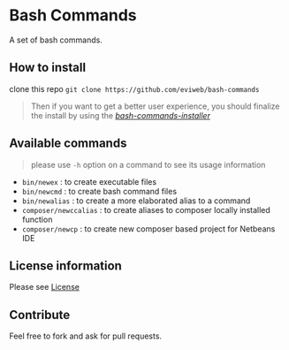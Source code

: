 Bash Commands
=============
A set of bash commands.

How to install
--------------
clone this repo `git clone https://github.com/eviweb/bash-commands`
> Then if you want to get a better user experience, you should finalize the install by using the *[bash-commands-installer](https://github.com/eviweb/bash-commands-installer)*

Available commands
------------------
> please use `-h` option on a command to see its usage information

* `bin/newex` : to create executable files
* `bin/newcmd` : to create bash command files
* `bin/newalias` : to create a more elaborated alias to a command
* `composer/newccalias` : to create aliases to composer locally installed function
* `composer/newcp` : to create new composer based project for Netbeans IDE

License information
-------------------
Please see [License](LICENSE)

Contribute
----------
Feel free to fork and ask for pull requests.

